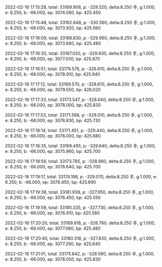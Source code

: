 2022-02-16 17:15:28, total: 33169.908, p: -329.520, delta:8.250 手, g:1.000, e: 8.250, b: -66.000, ep: 3074.080, bp: 425.450

2022-02-16 17:15:48, total: 33162.648, p: -330.560, delta:8.250 手, g:1.000, e: 8.250, b: -66.000, ep: 3073.920, bp: 425.560

2022-02-16 17:16:09, total: 33166.830, p: -329.960, delta:8.250 手, g:1.000, e: 8.250, b: -66.000, ep: 3073.880, bp: 425.480

2022-02-16 17:16:30, total: 33167.020, p: -329.930, delta:8.250 手, g:1.000, e: 8.250, b: -66.000, ep: 3077.030, bp: 425.870

2022-02-16 17:16:51, total: 33179.576, p: -328.610, delta:8.250 手, g:1.000, e: 8.250, b: -66.000, ep: 3078.910, bp: 425.940

2022-02-16 17:17:12, total: 33169.570, p: -328.610, delta:8.250 手, g:1.000, e: 8.250, b: -66.000, ep: 3079.550, bp: 426.020

2022-02-16 17:17:33, total: 33173.547, p: -328.640, delta:8.250 手, g:1.000, e: 8.250, b: -66.000, ep: 3078.000, bp: 425.830

2022-02-16 17:17:53, total: 33171.568, p: -329.010, delta:8.250 手, g:1.000, e: 8.250, b: -66.000, ep: 3076.830, bp: 425.730

2022-02-16 17:18:14, total: 33171.451, p: -329.440, delta:8.250 手, g:1.000, e: 8.250, b: -66.000, ep: 3076.000, bp: 425.680

2022-02-16 17:18:35, total: 33169.495, p: -329.640, delta:8.250 手, g:1.000, e: 8.250, b: -66.000, ep: 3075.960, bp: 425.700

2022-02-16 17:18:56, total: 33173.785, p: -328.960, delta:8.250 手, g:1.000, e: 8.250, b: -66.000, ep: 3076.640, bp: 425.700

2022-02-16 17:19:17, total: 33174.198, p: -329.070, delta:8.250 手, g:1.000, e: 8.250, b: -66.000, ep: 3076.450, bp: 425.690

2022-02-16 17:19:38, total: 33181.939, p: -327.950, delta:8.250 手, g:1.000, e: 8.250, b: -66.000, ep: 3076.450, bp: 425.550

2022-02-16 17:19:59, total: 33185.335, p: -327.730, delta:8.250 手, g:1.000, e: 8.250, b: -66.000, ep: 3076.910, bp: 425.580

2022-02-16 17:20:20, total: 33189.818, p: -326.760, delta:8.250 手, g:1.000, e: 8.250, b: -66.000, ep: 3077.080, bp: 425.480

2022-02-16 17:20:40, total: 33180.318, p: -327.830, delta:8.250 手, g:1.000, e: 8.250, b: -66.000, ep: 3077.290, bp: 425.640

2022-02-16 17:21:01, total: 33175.842, p: -328.590, delta:8.250 手, g:1.000, e: 8.250, b: -66.000, ep: 3078.050, bp: 425.830